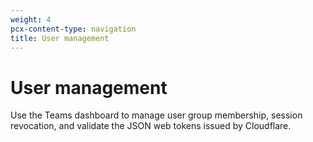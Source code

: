 ```yaml
---
weight: 4
pcx-content-type: navigation
title: User management
---
```


# User management

Use the Teams dashboard to manage user group membership, session revocation, and validate the JSON web tokens issued by Cloudflare.

<DirectoryListing path="/identity/users" />